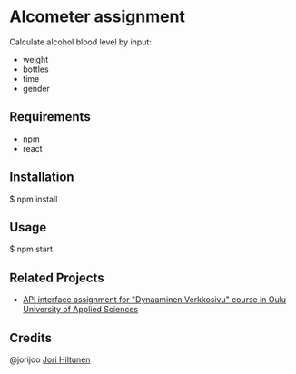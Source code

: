 # Alcometer assignment

Calculate alcohol blood level by input:
  - weight
  - bottles
  - time
  - gender

## Requirements

- npm
- react

## Installation

$ npm install

## Usage

$ npm start

## Related Projects

- [API interface assignment for "Dynaaminen Verkkosivu" course in Oulu University of Applied Sciences](https://github.com/jorijoo/dynamic-webdesign-API-dogs)

## Credits

@jorijoo [Jori Hiltunen](https://github.com/jorijoo)

